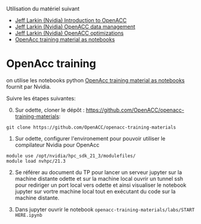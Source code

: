 Utilisation du matériel suivant

- [Jeff Larkin (Nvidia) Introduction to OpenACC](https://www.openacc.org/sites/default/files/inline-files/OpenACC_Course_Oct2018/OpenACC%20Course%202018%20Week%201.pdf)
- [Jeff Larkin (Nvidia) OpenACC data management](https://www.openacc.org/sites/default/files/inline-files/OpenACC_Course_Oct2018/OpenACC%20Course%202018%20Week%202.pdf)
- [Jeff Larkin (Nvidia) OpenACC optimizations](https://www.openacc.org/sites/default/files/inline-files/OpenACC_Course_Oct2018/OpenACC%20Course%202018%20Week%203.pdf)
- [OpenAcc training material as notebooks](https://github.com/OpenACC/openacc-training-materials)

# OpenAcc training

on utilise les notebooks python  [OpenAcc training material as notebooks](https://github.com/OpenACC/openacc-training-materials) fournit par Nvidia.

Suivre les étapes suivantes:

0. Sur odette, cloner le dépôt : https://github.com/OpenACC/openacc-training-materials:
```shell
git clone https://github.com/OpenACC/openacc-training-materials
```

1. Sur odette, configurer l'environement pour pouvoir utiliser le compilateur Nvidia pour OpenAcc
```shell
module use /opt/nvidia/hpc_sdk_21_3/modulefiles/
module load nvhpc/21.3
```
2. Se référer au document du TP pour lancer un serveur jupyter sur la machine distante odette et sur la machine local ouvrir un tunnel ssh pour rediriger un port local vers odette et ainsi visualiser le notebook jupyter sur vortre machine local tout en exécutant du code sur la machine distante.

3. Dans jupyter ouvrir le notebook `openacc-training-materials/labs/START HERE.ipynb`
